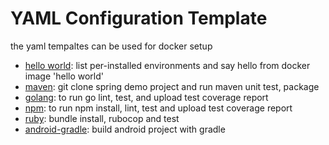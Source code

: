 # YAML Configuration Template

the yaml tempaltes can be used for docker setup

- [hello world](./helloworld.yaml): list per-installed environments and say hello from docker image 'hello world'
- [maven](./maven.yaml): git clone spring demo project and run maven unit test, package
- [golang](./golang.yaml): to run go lint, test, and upload test coverage report
- [npm](./npm.yaml): to run npm install, lint, test and upload test coverage report
- [ruby](./ruby.yaml): bundle install, rubocop and test
- [android-gradle](./android.yaml): build android project with gradle
